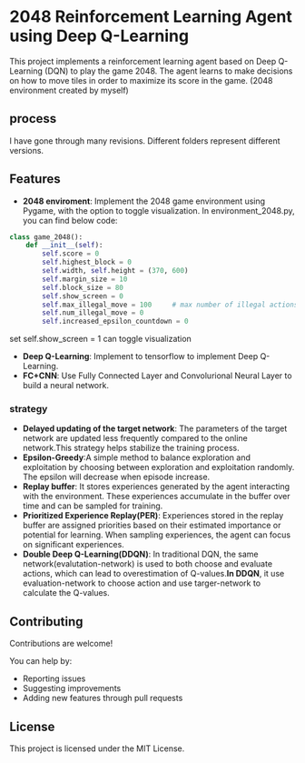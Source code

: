 # 2048 Reinforcement Learning Agent using Deep Q-Learning
This project implements a reinforcement learning agent based on Deep Q-Learning (DQN) to play the game 2048. The agent learns to make decisions on how to move tiles in order to maximize its score in the game.
(2048 environment created by myself)

## process
I have gone through many revisions. Different folders represent different versions.

## Features
- **2048 enviroment**: Implement the 2048 game environment using Pygame, with the option to toggle visualization.
  In environment_2048.py, you can find below code:
```python
class game_2048():
    def __init__(self):
        self.score = 0
        self.highest_block = 0
        self.width, self.height = (370, 600)
        self.margin_size = 10
        self.block_size = 80
        self.show_screen = 0
        self.max_illegal_move = 100     # max number of illegal actions
        self.num_illegal_move = 0
        self.increased_epsilon_countdown = 0
```
  set self.show_screen = 1 can toggle visualization

- **Deep Q-Learning**: Implement to tensorflow to implement Deep Q-Learning.
- **FC+CNN**: Use Fully Connected Layer and Convolurional Neural Layer to build a neural network.
### strategy
- **Delayed updating of the target network**: The parameters of the target network are updated less frequently compared to the online network.This strategy helps stabilize the training process.
- **Epsilon-Greedy**:A simple method to balance exploration and exploitation by choosing between exploration and exploitation randomly. The epsilon will decrease when episode increase.
- **Replay buffer**: It stores experiences generated by the agent interacting with the environment. These experiences accumulate in the buffer over time and can be sampled for training.
- **Prioritized Experience Replay(PER)**: Experiences stored in the replay buffer are assigned priorities based on their estimated importance or potential for learning. When sampling experiences, the agent can focus on significant experiences.
- **Double Deep Q-Learning(DDQN)**: In traditional DQN, the same network(evalutation-network) is used to both choose and evaluate actions, which can lead to overestimation of Q-values.**In DDQN**, it use evaluation-network to choose action and use targer-network to calculate the Q-values.

## Contributing
Contributions are welcome!

You can help by:

- Reporting issues
- Suggesting improvements
- Adding new features through pull requests

## License
This project is licensed under the MIT License.


